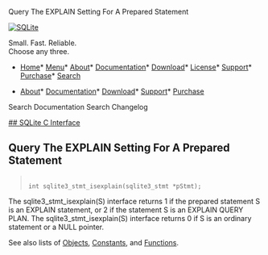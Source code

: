 




Query The EXPLAIN Setting For A Prepared Statement




[![SQLite](../images/sqlite370_banner.gif)](../index.html)


Small. Fast. Reliable.  
Choose any three.


* [Home](../index.html)* [Menu](javascript:void(0))* [About](../about.html)* [Documentation](../docs.html)* [Download](../download.html)* [License](../copyright.html)* [Support](../support.html)* [Purchase](../prosupport.html)* [Search](javascript:void(0))




* [About](../about.html)* [Documentation](../docs.html)* [Download](../download.html)* [Support](../support.html)* [Purchase](../prosupport.html)






Search Documentation
Search Changelog









[## SQLite C Interface](../c3ref/intro.html)
## Query The EXPLAIN Setting For A Prepared Statement




> ```
> 
> int sqlite3_stmt_isexplain(sqlite3_stmt *pStmt);
> 
> ```



The sqlite3\_stmt\_isexplain(S) interface returns 1 if the
prepared statement S is an EXPLAIN statement, or 2 if the
statement S is an EXPLAIN QUERY PLAN.
The sqlite3\_stmt\_isexplain(S) interface returns 0 if S is
an ordinary statement or a NULL pointer.


See also lists of
 [Objects](../c3ref/objlist.html),
 [Constants](../c3ref/constlist.html), and
 [Functions](../c3ref/funclist.html).


